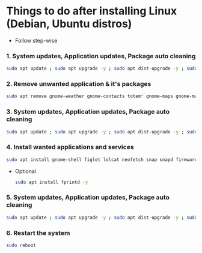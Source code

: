 # Things to do after installing Linux (Debian, Ubuntu distros)

+ Follow step-wise

### 1. System updates, Application updates, Package auto cleaning

  ```bash
  sudo apt update ; sudo apt upgrade -y ; sudo apt dist-upgrade -y ; sudo apt autoremove -y ; sudo apt autoclean -y
  ```
  
### 2. Remove unwanted application & it's packages

  ```bash
  sudo apt remove gnome-weather gnome-contacts totem* gnome-maps gnome-mahjongg aisleriot gnome-2048 five-or-more four-in-a-row quadrapassel rhythmbox* tali swell-foop shotwell* hitori gnome-klotski gnome-chess gnome-mines gnome-music lightsoff gnome-robots gnome-nibbles gnome-sudoku gnome-tetravex gnome-taquin iagno* evolution* -y
  ```
  
### 3. System updates, Application updates, Package auto cleaning

  ```bash
  sudo apt update ; sudo apt upgrade -y ; sudo apt dist-upgrade -y ; sudo apt autoremove -y ; sudo apt autoclean -y
  ```
  
### 4. Install wanted applications and services

  ```bash
  sudo apt install gnome-shell figlet lolcat neofetch snap snapd firmware-* libreoffice locate mlocate gnome-shell-extension-manager -y
  ```
  
  + Optional
      ```bash
      sudo apt install fprintd -y
      ```
  
### 5. System updates, Application updates, Package auto cleaning

  ```bash
  sudo apt update ; sudo apt upgrade -y ; sudo apt dist-upgrade -y ; sudo apt autoremove -y ; sudo apt autoclean -y
  ```
  
### 6. Restart the system

  ```bash
  sudo reboot
  ```
